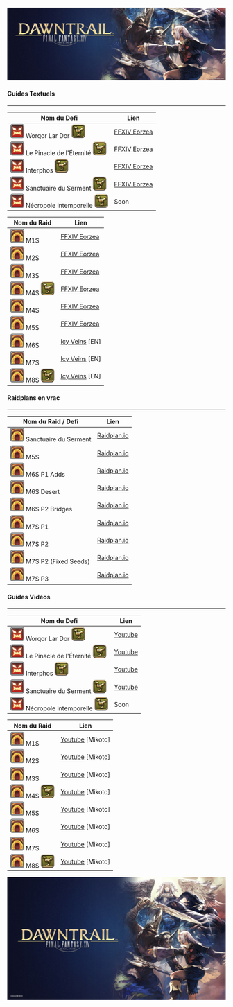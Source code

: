 ![DT Logo](img/Dawntrail_Logo.png)

#### Guides Textuels
---

| Nom du Defi                          | Lien                                                         |
| ------------------------------------ | ------------------------------------------------------------ |
| ![trial](img/trial.png) Worqor Lar Dor ![mount](img/mount.png) | [FFXIV Eorzea](https://www.ffxiv-eorzea.com/guides-instances/defis/extreme/dawntrail-extreme/guide-valigarmanda-extreme-worqor-lar-dor/2024/09/16/) |
| ![trial](img/trial.png) Le Pinacle de l'Éternité ![mount](img/mount.png) | [FFXIV Eorzea](https://www.ffxiv-eorzea.com/guides-instances/guide-zarool/2024/08/01/)                                                    |
| ![trial](img/trial.png) Interphos ![mount](img/mount.png) | [FFXIV Eorzea](https://www.ffxiv-eorzea.com/guides-instances/guide-reine-eternite-extreme-interphos/2024/12/11/)                                         |
| ![trial](img/trial.png) Sanctuaire du Serment ![mount](img/mount.png) | [FFXIV Eorzea](https://www.ffxiv-eorzea.com/guides-instances/guide-zelenia-extreme-sanctuaire-du-serment/2025/04/07/)                        |
| ![trial](img/trial.png) Nécropole intemporelle ![mount](img/mount.png) | Soon                                |

| Nom du Raid            | Lien |
| ---------------------- | ---- |
| ![raid](img/raid.png) M1S | [FFXIV Eorzea](https://www.ffxiv-eorzea.com/guides-instances/guide-arcadion-sadique-m1s-poids-mi-lourds-cca-m1s/2024/12/27/)                                 |
| ![raid](img/raid.png) M2S | [FFXIV Eorzea](https://www.ffxiv-eorzea.com/guides-instances/guide-arcadion-sadique-m2s-poids-mi-lourds-cca-m2s/2024/11/12/)                                 |
| ![raid](img/raid.png) M3S | [FFXIV Eorzea](https://www.ffxiv-eorzea.com/guides-instances/guide-arcadion-sadique-m3s-poids-mi-lourds-cca-m3s/2024/12/20/)                                 |
| ![raid](img/raid.png) M4S ![mount](img/mount.png) | [FFXIV Eorzea](https://www.ffxiv-eorzea.com/guides-instances/guide-arcadion-sadique-m4s-phase-1-poids-mi-lourds-cca-m4s/2025/02/09/) |
| ![raid](img/raid.png) M4S | [FFXIV Eorzea](https://www.ffxiv-eorzea.com/guides-instances/guide-arcadion-sadique-m4s-phase-2-poids-mi-lourds-cca-m4s/2025/02/09/)                         |
| ![raid](img/raid.png) M5S | [FFXIV Eorzea](https://www.ffxiv-eorzea.com/guides-instances/guide-arcadion-sadique-m5s-poids-lourd-leger-cca-m1s/2025/06/14/)                               |
| ![raid](img/raid.png) M6S | [Icy Veins](https://www.icy-veins.com/ffxiv/aac-cruiserweight-m2-savage-raid-guide) [EN]                                                                                       |
| ![raid](img/raid.png) M7S | [Icy Veins](https://www.icy-veins.com/ffxiv/aac-cruiserweight-m3-savage-raid-guide) [EN]                                                                                       |
| ![raid](img/raid.png) M8S ![mount](img/mount.png) | [Icy Veins](https://www.icy-veins.com/ffxiv/aac-cruiserweight-m4-savage-raid-guide) [EN]                                                               |

#### Raidplans en vrac
---

| Nom du Raid / Defi           | Lien |
| ---------------------- | ---- |
| ![raid](img/raid.png) Sanctuaire du Serment  | [Raidplan.io](https://raidplan.io/plan/acWA-JTlEzA7SWMG)                                 |
| ![raid](img/raid.png) M5S                    | [Raidplan.io](https://raidplan.io/plan/pztjVHnzfhEkg6pH)                                 |
| ![raid](img/raid.png) M6S P1 Adds            | [Raidplan.io](https://raidplan.io/plan/Pgj53K49w8LAZpI6)                                 |
| ![raid](img/raid.png) M6S Desert             | [Raidplan.io](https://raidplan.io/plan/NWiAOP4kdekXg9mg)                                 |
| ![raid](img/raid.png) M6S P2 Bridges         | [Raidplan.io](https://raidplan.io/plan/f0forhkOQMkVL3-I)                                 |
| ![raid](img/raid.png) M7S P1                 | [Raidplan.io](https://raidplan.io/plan/PWFgPfz0vL7runO2)                                 |
| ![raid](img/raid.png) M7S P2                 | [Raidplan.io](https://raidplan.io/plan/gIcsj6_cyedVQON7)                                 |
| ![raid](img/raid.png) M7S P2 (Fixed Seeds)   | [Raidplan.io](https://raidplan.io/plan/-lZai2v34Y8bC15S)                                 |
| ![raid](img/raid.png) M7S P3                 | [Raidplan.io](https://raidplan.io/plan/DEijc3hhq_CNGaRg)                                 |

#### Guides Vidéos

---

| Nom du Defi                          | Lien                                                         |
| ------------------------------------ | ------------------------------------------------------------ |
| ![trial](img/trial.png) Worqor Lar Dor ![mount](img/mount.png) | [Youtube](https://youtu.be/0BHlT9TbyJc?si=OwGUSrwjEupUWLIK)                                             |
| ![trial](img/trial.png) Le Pinacle de l'Éternité ![mount](img/mount.png) | [Youtube](https://www.youtube.com/watch?v=uB_-7hCoR-s)                                        |
| ![trial](img/trial.png) Interphos ![mount](img/mount.png) | [Youtube](https://youtu.be/l5OnNQiWXAo?si=Ldpoyd_NDvhbKIu0)                                                  |
| ![trial](img/trial.png) Sanctuaire du Serment ![mount](img/mount.png) | [Youtube](https://youtu.be/HWTwIYK_Akg?si=8Rf6M1EnIqva-iYz)                                      |
| ![trial](img/trial.png) Nécropole intemporelle ![mount](img/mount.png) | Soon                                                                                  |

| Nom du Raid            | Lien                                                         |
| ---------------------- | ------------------------------------------------------------ |
| ![raid](img/raid.png) M1S | [Youtube](https://youtu.be/i6gyp6_MQnE?si=eOmdcs0Ph-Rv6olg) [Mikoto]                         |
| ![raid](img/raid.png) M2S | [Youtube](https://youtu.be/rEmc3AxQqDE?si=lTAOEfJvxpzZjvPV) [Mikoto]                         |
| ![raid](img/raid.png) M3S | [Youtube](https://youtu.be/fsyDXdss_qw?si=2SEESFVTJFkPfyWz) [Mikoto]                         |
| ![raid](img/raid.png) M4S ![mount](img/mount.png) | [Youtube](https://youtu.be/ZioFXxs1KyQ?si=iAFuEThGwrBLBV67) [Mikoto] |
| ![raid](img/raid.png) M5S | [Youtube](https://youtu.be/hu9DUu_BK4M?si=F5QA7wKuEtaFhbxn) [Mikoto]                         |
| ![raid](img/raid.png) M6S | [Youtube](https://youtu.be/sKzGuecISfg?si=buqYGrfrkNd5Pu3s) [Mikoto]                         |
| ![raid](img/raid.png) M7S | [Youtube](https://youtu.be/rFxzkEVCyto?si=mA-uNrnFCwsJPlVh) [Mikoto]                         |
| ![raid](img/raid.png) M8S ![mount](img/mount.png) | [Youtube](https://youtu.be/qW3qQ3eX65U?si=rYjAjN562PZy1LTl) [Mikoto] |

![DT Footer](img/DT_footer.jpg)